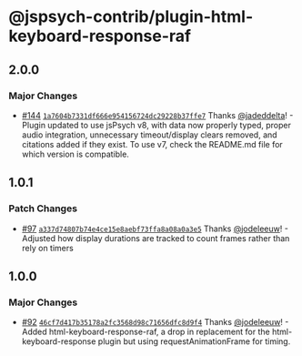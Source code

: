 # @jspsych-contrib/plugin-html-keyboard-response-raf

## 2.0.0

### Major Changes

- [#144](https://github.com/jspsych/jspsych-contrib/pull/144) [`1a7604b7331df666e954156724dc29228b37ffe7`](https://github.com/jspsych/jspsych-contrib/commit/1a7604b7331df666e954156724dc29228b37ffe7) Thanks [@jadeddelta](https://github.com/jadeddelta)! - Plugin updated to use jsPsych v8, with data now properly typed, proper audio integration, unnecessary timeout/display clears removed, and citations added if they exist. To use v7, check the README.md file for which version is compatible.

## 1.0.1

### Patch Changes

- [#97](https://github.com/jspsych/jspsych-contrib/pull/97) [`a337d74807b74e4ce15e8aebf73ffa8a08a0a3e5`](https://github.com/jspsych/jspsych-contrib/commit/a337d74807b74e4ce15e8aebf73ffa8a08a0a3e5) Thanks [@jodeleeuw](https://github.com/jodeleeuw)! - Adjusted how display durations are tracked to count frames rather than rely on timers

## 1.0.0

### Major Changes

- [#92](https://github.com/jspsych/jspsych-contrib/pull/92) [`46cf7d417b35178a2fc3568d98c71656dfc8d9f4`](https://github.com/jspsych/jspsych-contrib/commit/46cf7d417b35178a2fc3568d98c71656dfc8d9f4) Thanks [@jodeleeuw](https://github.com/jodeleeuw)! - Added html-keyboard-response-raf, a drop in replacement for the html-keyboard-response plugin but using requestAnimationFrame for timing.
